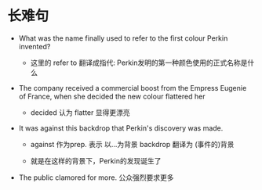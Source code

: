 # 长难句



- What was the name finally used to refer to the first colour Perkin invented?
  - 这里的 refer to 翻译成指代: Perkin发明的第一种颜色使用的正式名称是什么

- The company received a commercial boost from the Empress Eugenie of France, when she decided the new colour flattered her
  - decided 认为  flatter 显得更漂亮

- It was against this backdrop that Perkin's discovery was made.

  - against 作为prep.  表示 以...为背景  backdrop 翻译为 (事件的)背景

  - 就是在这样的背景下，Perkin的发现诞生了

- The public clamored for more. 公众强烈要求更多